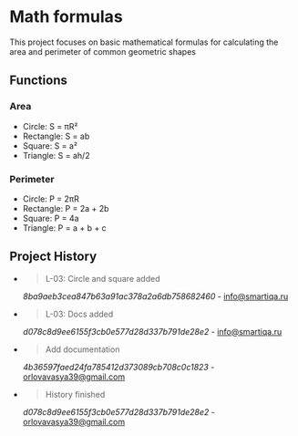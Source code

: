 # Math formulas

This project focuses on basic mathematical formulas for calculating the area and perimeter of common geometric shapes

## Functions

### Area
- Circle: S = πR²
- Rectangle: S = ab
- Square: S = a²
- Triangle: S = ah/2

### Perimeter
- Circle: P = 2πR
- Rectangle: P = 2a + 2b
- Square: P = 4a
- Triangle: P = a + b + c

## Project History

- > L-03: Circle and square added 

    _8ba9aeb3cea847b63a91ac378a2a6db758682460_ - <info@smartiqa.ru>

- > L-03: Docs added

    _d078c8d9ee6155f3cb0e577d28d337b791de28e2_ - <info@smartiqa.ru>

- > Add documentation

    _4b36597faed24fa785412d373089cb708c0c1823_ - <orlovavasya39@gmail.com>

- > History finished

    _d078c8d9ee6155f3cb0e577d28d337b791de28e2_ - <orlovavasya39@gmail.com>